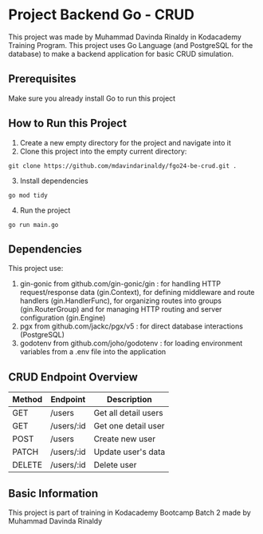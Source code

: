 # Project Backend Go - CRUD

This project was made by Muhammad Davinda Rinaldy in Kodacademy Training Program. This project uses Go Language (and PostgreSQL for the database) to make a backend application for basic CRUD simulation.

## Prerequisites

Make sure you already install Go to run this project

## How to Run this Project

1. Create a new empty directory for the project and navigate into it
2. Clone this project into the empty current directory:
```
git clone https://github.com/mdavindarinaldy/fgo24-be-crud.git .
``` 
3. Install dependencies
```
go mod tidy
```
4. Run the project
```
go run main.go
```

## Dependencies
This project use:
1. gin-gonic from github.com/gin-gonic/gin : for handling HTTP request/response data (gin.Context), for defining middleware and route handlers (gin.HandlerFunc), for organizing routes into groups (gin.RouterGroup) and for managing HTTP routing and server configuration (gin.Engine)
2. pgx from github.com/jackc/pgx/v5 : for direct database interactions (PostgreSQL)
3. godotenv from github.com/joho/godotenv : for loading environment variables from a .env file into the application

## CRUD Endpoint Overview
| Method    | Endpoint | Description |
| -------- | -------  | ------- |
| GET  | /users | Get all detail users |
| GET | /users/:id    | Get one detail user |
| POST    | /users | Create new user |
| PATCH | /users/:id | Update user's data |
| DELETE | /users/:id | Delete user | 

## Basic Information
This project is part of training in Kodacademy Bootcamp Batch 2 made by Muhammad Davinda Rinaldy